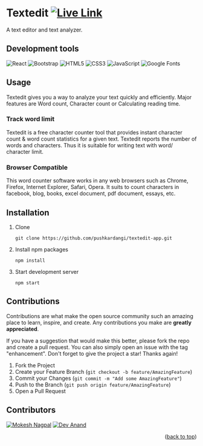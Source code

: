 <a name="readme-top"></a>

# Textedit [![Live Link](https://img.shields.io/badge/live_link-1e394e?style=for-the-badge&logo=&logoColor=white)](https://pushkardangi.github.io/textedit-app/)

A text editor and text analyzer.

## Development tools

![React](https://img.shields.io/badge/react-%2320232a.svg?style=for-the-badge&logo=react&logoColor=%2361DAFB)
![Bootstrap](https://img.shields.io/badge/bootstrap-%23563D7C.svg?style=for-the-badge&logo=bootstrap&logoColor=white)
![HTML5](https://img.shields.io/badge/html5-%23E34F26.svg?style=for-the-badge&logo=html5&logoColor=white)
![CSS3](https://img.shields.io/badge/css3-%231572B6.svg?style=for-the-badge&logo=css3&logoColor=white)
![JavaScript](https://img.shields.io/badge/javascript-%23323330.svg?style=for-the-badge&logo=javascript&logoColor=%23F7DF1E)
![Google Fonts](https://img.shields.io/badge/google_fonts-4285F4?style=for-the-badge&logo=google&logoColor=white)

## Usage

Textedit gives you a way to analyze your text quickly and efficiently. Major features are Word count, Character count or Calculating reading time.

### Track word limit

Textedit is a free character counter tool that provides instant character count & word count statistics for a given text. Textedit reports the number of words and characters. Thus it is suitable for writing text with word/ character limit.

### Browser Compatible

This word counter software works in any web browsers such as Chrome, Firefox, Internet Explorer, Safari, Opera. It suits to count characters in facebook, blog, books, excel document, pdf document, essays, etc.

## Installation

1. Clone

   ```github
   git clone https://github.com/pushkardangi/textedit-app.git
   ```

2. Install npm packages

   ```npm
   npm install
   ```

3. Start development server

   ```npm
   npm start
   ```

## Contributions

Contributions are what make the open source community such an amazing place to learn, inspire, and create. Any contributions you make are **greatly appreciated**.

If you have a suggestion that would make this better, please fork the repo and create a pull request. You can also simply open an issue with the tag "enhancement".
Don't forget to give the project a star! Thanks again!

1. Fork the Project
2. Create your Feature Branch (`git checkout -b feature/AmazingFeature`)
3. Commit your Changes (`git commit -m "Add some AmazingFeature"`)
4. Push to the Branch (`git push origin feature/AmazingFeature`)
5. Open a Pull Request

## Contributors

[![Mokesh Nagpal](https://img.shields.io/badge/mokesh_nagpal-323330?style=for-the-badge)](https://github.com/mokeshnagpal)
[![Dev Anand](https://img.shields.io/badge/dev_anand-20232A?style=for-the-badge)](https://github.com/dev3058)

<p align="right">(<a href="#readme-top">back to top</a>)</p>
